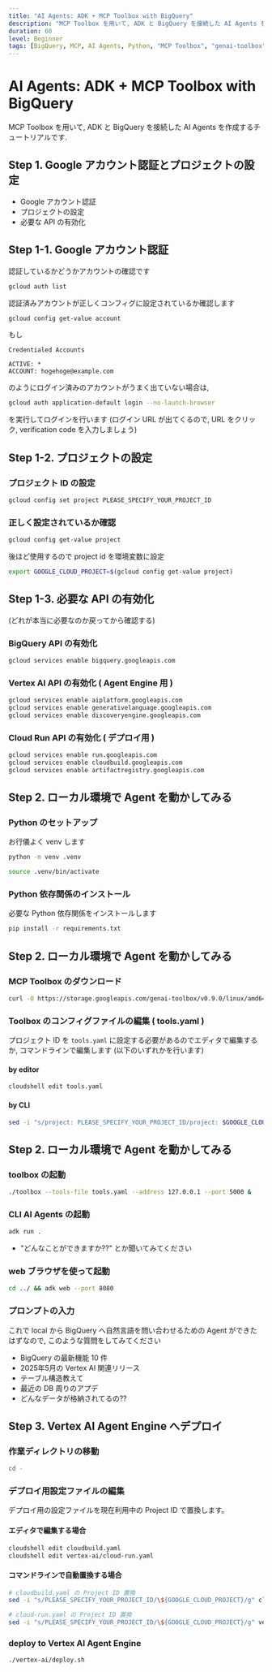 ```yaml
---
title: "AI Agents: ADK + MCP Toolbox with BigQuery"
description: "MCP Toolbox を用いて, ADK と BigQuery を接続した AI Agents を作成するチュートリアル"
duration: 60
level: Beginner
tags: [BigQuery, MCP, AI Agents, Python, "MCP Toolbox", "genai-toolbox"]
---
```


# AI Agents: ADK + MCP Toolbox with BigQuery

MCP Toolbox を用いて, ADK と BigQuery を接続した AI Agents を作成するチュートリアルです.

## Step 1. Google アカウント認証とプロジェクトの設定

- Google アカウント認証
- プロジェクトの設定
- 必要な API の有効化

## Step 1-1. Google アカウント認証

認証しているかどうかアカウントの確認です

```bash
gcloud auth list
```

認証済みアカウントが正しくコンフィグに設定されているか確認します

```bash
gcloud config get-value account
```

もし

```
Credentialed Accounts

ACTIVE: *
ACCOUNT: hogehoge@example.com
```

のようにログイン済みのアカウントがうまく出ていない場合は,

```bash
gcloud auth application-default login --no-launch-browser
```

を実行してログインを行います (ログイン URL が出てくるので, URL をクリック, verification code を入力しましょう)

## Step 1-2. プロジェクトの設定

### プロジェクト ID の設定

```bash
gcloud config set project PLEASE_SPECIFY_YOUR_PROJECT_ID
```

### 正しく設定されているか確認

```bash
gcloud config get-value project
```

後ほど使用するので project id を環境変数に設定

```bash
export GOOGLE_CLOUD_PROJECT=$(gcloud config get-value project)
```

## Step 1-3. 必要な API の有効化

(どれが本当に必要なのか戻ってから確認する)

### BigQuery API の有効化

```bash
gcloud services enable bigquery.googleapis.com
```

### Vertex AI API の有効化 ( Agent Engine 用 )

```bash
gcloud services enable aiplatform.googleapis.com
gcloud services enable generativelanguage.googleapis.com
gcloud services enable discoveryengine.googleapis.com
```

### Cloud Run API の有効化 ( デプロイ用 )

```bash
gcloud services enable run.googleapis.com
gcloud services enable cloudbuild.googleapis.com
gcloud services enable artifactregistry.googleapis.com
```

## Step 2. ローカル環境で Agent を動かしてみる

### Python のセットアップ

お行儀よく venv します

```bash
python -m venv .venv
```

```bash
source .venv/bin/activate
```

### Python 依存関係のインストール

必要な Python 依存関係をインストールします

```bash
pip install -r requirements.txt
```

## Step 2. ローカル環境で Agent を動かしてみる

### MCP Toolbox のダウンロード

```bash
curl -O https://storage.googleapis.com/genai-toolbox/v0.9.0/linux/amd64/toolbox && chmod +x toolbox
```

### Toolbox のコンフィグファイルの編集 ( tools.yaml )

プロジェクト ID を `tools.yaml` に設定する必要があるのでエディタで編集するか, コマンドラインで編集します (以下のいずれかを行います)

#### by editor

```bash
cloudshell edit tools.yaml
```

#### by CLI

```bash
sed -i "s/project: PLEASE_SPECIFY_YOUR_PROJECT_ID/project: $GOOGLE_CLOUD_PROJECT/" tools.yaml
```

## Step 2. ローカル環境で Agent を動かしてみる

### toolbox の起動

```bash
./toolbox --tools-file tools.yaml --address 127.0.0.1 --port 5000 &
```

### CLI AI Agents の起動

```bash
adk run .
```

- "どんなことができますか??" とか聞いてみてください

### web ブラウザを使って起動

```bash
cd ../ && adk web --port 8080
```

### プロンプトの入力

これで local から BigQuery へ自然言語を問い合わせるための Agent ができたはずなので, このような質問をしてみてください

- BigQuery の最新機能 10 件
- 2025年5月の Vertex AI 関連リリース
- テーブル構造教えて
- 最近の DB 周りのアプデ
- どんなデータが格納されてるの??

## Step 3. Vertex AI Agent Engine へデプロイ

### 作業ディレクトリの移動

```bash
cd -
```

### デプロイ用設定ファイルの編集

デプロイ用の設定ファイルを現在利用中の Project ID で置換します。

#### エディタで編集する場合

```bash
cloudshell edit cloudbuild.yaml
cloudshell edit vertex-ai/cloud-run.yaml
```

#### コマンドラインで自動置換する場合

```bash
# cloudbuild.yaml の Project ID 置換
sed -i "s/PLEASE_SPECIFY_YOUR_PROJECT_ID/\${GOOGLE_CLOUD_PROJECT}/g" cloudbuild.yaml
```

```bash
# cloud-run.yaml の Project ID 置換
sed -i "s/PLEASE_SPECIFY_YOUR_PROJECT_ID/\${GOOGLE_CLOUD_PROJECT}/g" vertex-ai/cloud-run.yaml
```

### deploy to Vertex AI Agent Engine

```bash
./vertex-ai/deploy.sh
```
